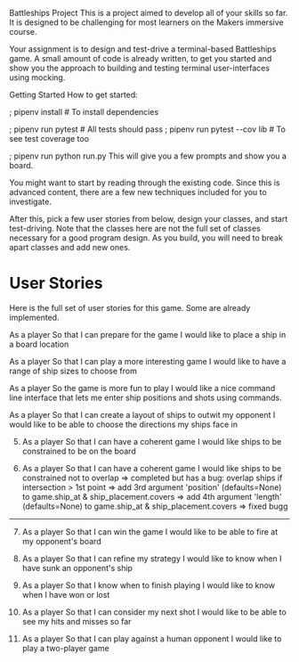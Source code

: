 Battleships Project
This is a project aimed to develop all of your skills so far. It is designed to be challenging for most learners on the Makers immersive course.

Your assignment is to design and test-drive a terminal-based Battleships game. A small amount of code is already written, to get you started and show you the approach to building and testing terminal user-interfaces using mocking.

Getting Started
How to get started:

; pipenv install # To install dependencies

; pipenv run pytest # All tests should pass
; pipenv run pytest --cov lib # To see test coverage too

; pipenv run python run.py
This will give you a few prompts and show you a board.


You might want to start by reading through the existing code. Since this is advanced content, there are a few new techniques included for you to investigate.

After this, pick a few user stories from below, design your classes, and start test-driving. Note that the classes here are not the full set of classes necessary for a good program design. As you build, you will need to break apart classes and add new ones.

# User Stories
Here is the full set of user stories for this game. Some are already implemented.

As a player
So that I can prepare for the game
I would like to place a ship in a board location

As a player
So that I can play a more interesting game
I would like to have a range of ship sizes to choose from

As a player
So the game is more fun to play
I would like a nice command line interface that lets me enter ship positions and
shots using commands.

As a player
So that I can create a layout of ships to outwit my opponent
I would like to be able to choose the directions my ships face in


5. As a player
So that I can have a coherent game
I would like ships to be constrained to be on the board


6. As a player
So that I can have a coherent game
I would like ships to be constrained not to overlap
   => completed but has a bug: overlap ships if intersection > 1st point
        => add 3rd argument 'position' (defaults=None) to game.ship_at & ship_placement.covers
        => add 4th argument 'length' (defaults=None) to game.ship_at & ship_placement.covers
      => fixed bugg
_________________________________________________________________________________

7. As a player
So that I can win the game
I would like to be able to fire at my opponent's board

8. As a player
So that I can refine my strategy
I would like to know when I have sunk an opponent's ship

9. As a player
So that I know when to finish playing
I would like to know when I have won or lost

10. As a player
So that I can consider my next shot
I would like to be able to see my hits and misses so far

11. As a player
So that I can play against a human opponent
I would like to play a two-player game